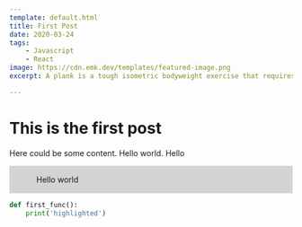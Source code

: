 ```yaml
---
template: default.html
title: First Post
date: 2020-03-24
tags: 
    - Javascript
    - React
image: https://cdn.emk.dev/templates/featured-image.png
excerpt: A plank is a tough isometric bodyweight exercise that requires you to hold yourself in a position similar to a pushup, says Ashley Iwanicki, a fitness instructor and founder of The Collective Studios.

---
```


# This is the first post

Here could be some content. Hello world. Hello

<div style="background:lightgrey;padding-top:1rem;padding-bottom:1rem;padding-left:3rem;">
Hello world
</div>

```python
def first_func():
    print('highlighted')
```
